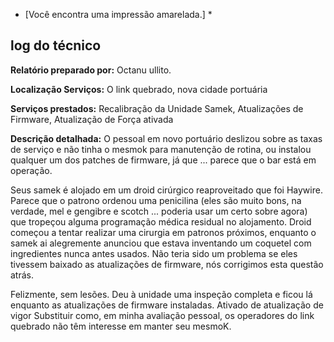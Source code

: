 * [Você encontra uma impressão amarelada.] *

## log do técnico
**Relatório preparado por:**
Octanu ullito.

**Localização Serviços:**
O link quebrado, nova cidade portuária

**Serviços prestados:**
Recalibração da Unidade Samek, Atualizações de Firmware, Atualização de Força ativada

**Descrição detalhada:**
O pessoal em novo portuário deslizou sobre as taxas de serviço e não tinha o mesmok para manutenção de rotina, ou instalou qualquer um dos patches de firmware, já que ... parece que o bar está em operação.

Seus samek é alojado em um droid cirúrgico reaproveitado que foi Haywire. Parece que o patrono ordenou uma penicilina (eles são muito bons, na verdade, mel e gengibre e scotch ... poderia usar um certo sobre agora) que tropeçou alguma programação médica residual no alojamento. Droid começou a tentar realizar uma cirurgia em patronos próximos, enquanto o samek ai alegremente anunciou que estava inventando um coquetel com ingredientes nunca antes usados. Não teria sido um problema se eles tivessem baixado as atualizações de firmware, nós corrigimos esta questão atrás.

Felizmente, sem lesões. Deu à unidade uma inspeção completa e ficou lá enquanto as atualizações de firmware instaladas. Ativado de atualização de vigor Substituir como, em minha avaliação pessoal, os operadores do link quebrado não têm interesse em manter seu mesmoK.